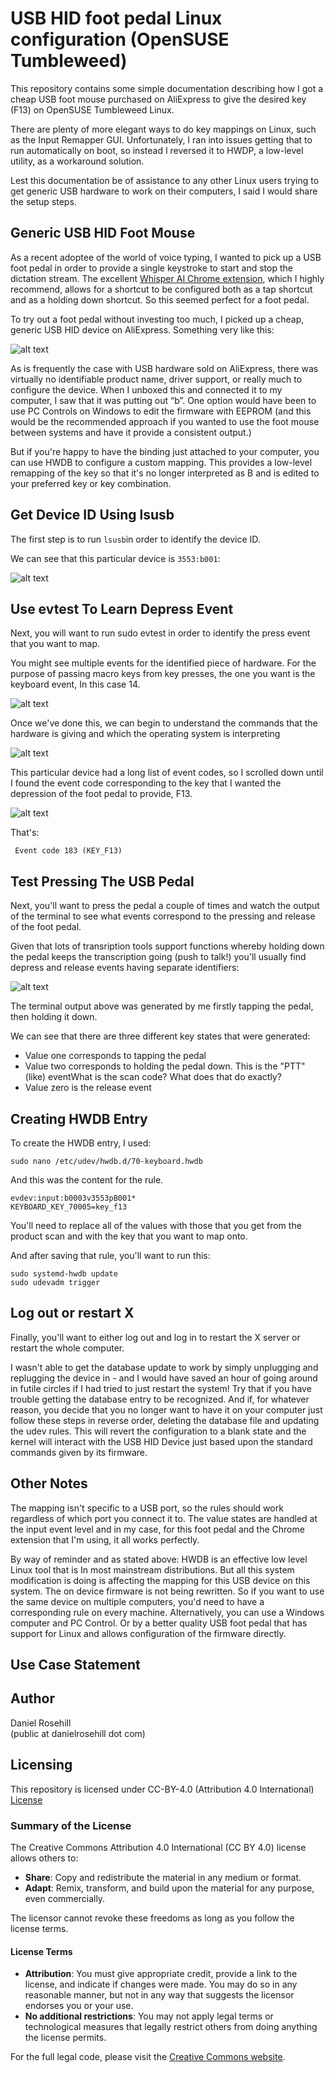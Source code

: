 # USB HID foot pedal Linux configuration (OpenSUSE Tumbleweed)

This repository contains some simple documentation describing how I got a cheap USB foot mouse purchased on AliExpress to give the desired key (F13) on OpenSUSE Tumbleweed Linux. 

There are plenty of more elegant ways to do key mappings on Linux, such as the Input Remapper GUI. Unfortunately, I ran into issues getting that to run automatically on boot, so instead I reversed it to HWDP, a low-level utility, as a workaround solution. 

Lest this documentation be of assistance to any other Linux users trying to get generic USB hardware to work on their computers, I said I would share the setup steps. 

## Generic USB HID Foot Mouse

As a recent adoptee of the world of voice typing, I wanted to pick up a USB foot pedal in order to provide a single keystroke to start and stop the dictation stream. The excellent [Whisper AI Chrome extension](https://chromewebstore.google.com/detail/whisperai-ai-driven-speec/klhcnkknganbneegjihbcfjoifiomhfn?hl=en), which I highly recommend, allows for a shortcut to be configured both as a tap shortcut and as a holding down shortcut. So this seemed perfect for a foot pedal. 

To try out a foot pedal without investing too much, I picked up a cheap, generic USB HID device on AliExpress. Something very like this:

![alt text](images/1.png)

As is frequently the case with USB hardware sold on AliExpress, there was virtually no identifiable product name, driver support, or really much to configure the device. When I unboxed this and connected it to my computer, I saw that it was putting out “b”.  One option would have been to use PC Controls on Windows to edit the firmware with EEPROM (and this would be the recommended approach if you wanted to use the foot mouse between systems and have it provide a consistent output.)

But if you're happy to have the binding just attached to your computer, you can use HWDB to configure a custom mapping. This provides a low-level remapping of the key so that it's no longer interpreted as B and is edited to your preferred key or key combination. 

## Get Device ID Using lsusb

The first step is to run `lsusb`in order to identify the device ID. 

We can see that this particular device is `3553:b001`:

![alt text](images/2.png)

## Use evtest To Learn Depress Event

Next, you will want to run sudo evtest in order to identify the press event that you want to map. 

You might see multiple events for the identified piece of hardware. For the purpose of passing macro keys from key presses, the one you want is the keyboard event, In this case 14. 

![alt text](images/3.png)

Once we've done this, we can begin to understand the commands that the hardware is giving and which the operating system is interpreting

![alt text](images/4.png)

This particular device had a long list of event codes, so I scrolled down until I found the event code corresponding to the key that I wanted the depression of the foot pedal to provide, F13. 

![alt text](images/5.png)

That's:

` Event code 183 (KEY_F13)`


## Test Pressing The USB Pedal

Next, you'll want to press the pedal a couple of times and watch the output of the terminal to see what events correspond to the pressing and release of the foot pedal. 

Given that lots of transription tools support functions whereby holding down the pedal keeps the transcription going (push to talk!) you'll usually find depress and release events having separate identifiers:

![alt text](images/6.png)

The terminal output above was generated by me firstly tapping the pedal, then holding it down. 

We can see that there are three different key states that were generated:

- Value one corresponds to tapping the pedal
- Value two corresponds to holding the pedal down. This is the "PTT" (like) eventWhat is the scan code? What does that do exactly? 
- Value zero is the release event 

 ## Creating HWDB Entry

 To create the HWDB entry, I used:

 `sudo nano /etc/udev/hwdb.d/70-keyboard.hwdb`

 And this was the content for the rule. 

 ```
 evdev:input:b0003v3553pB001*
 KEYBOARD_KEY_70005=key_f13
 ```

You'll need to replace all of the values with those that you get from the product scan and with the key that you want to map onto. 

And after saving that rule, you'll want to run this:

```
sudo systemd-hwdb update
sudo udevadm trigger
```

## Log out or restart X

Finally, you'll want to either log out and log in to restart the X server or restart the whole computer. 

I wasn't able to get the database update to work by simply unplugging and replugging the device in -  and I would have saved an hour of going around in futile circles if I had tried to just restart the system! Try that if you have trouble getting the database entry to be recognized. And if, for whatever reason, you decide that you no longer want to have it on your computer just follow these steps in reverse order, deleting the database file and updating the udev rules. This will revert the configuration to a blank state and the kernel will interact with the USB HID Device just based upon the standard commands given by its firmware. 

## Other Notes
 
The mapping isn't specific to a USB port, so the rules should work regardless of which port you connect it to. The value states are handled at the input event level and in my case, for this foot pedal and the Chrome extension that I'm using, it all works perfectly. 

By way of reminder and as stated above: HWDB is an effective low level Linux tool that is In most mainstream distributions. But all this system modification is doing is affecting the mapping for this USB device on this system. The on device firmware is not being rewritten. So if you want to use the same device on multiple computers, you'd need to have a corresponding rule on every machine. Alternatively, you can use a Windows computer and PC Control. Or by a better quality USB foot pedal that has support for Linux and allows configuration of the firmware directly.

## Use Case Statement

## Author

Daniel Rosehill  
(public at danielrosehill dot com)

## Licensing

This repository is licensed under CC-BY-4.0 (Attribution 4.0 International) 
[License](https://creativecommons.org/licenses/by/4.0/)

### Summary of the License
The Creative Commons Attribution 4.0 International (CC BY 4.0) license allows others to:
- **Share**: Copy and redistribute the material in any medium or format.
- **Adapt**: Remix, transform, and build upon the material for any purpose, even commercially.

The licensor cannot revoke these freedoms as long as you follow the license terms.

#### License Terms
- **Attribution**: You must give appropriate credit, provide a link to the license, and indicate if changes were made. You may do so in any reasonable manner, but not in any way that suggests the licensor endorses you or your use.
- **No additional restrictions**: You may not apply legal terms or technological measures that legally restrict others from doing anything the license permits.

For the full legal code, please visit the [Creative Commons website](https://creativecommons.org/licenses/by/4.0/legalcode).